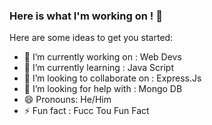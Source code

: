 ### Here is what I'm working on ! 👋


Here are some ideas to get you started:

- 🔭 I’m currently working on : Web Devs
- 🌱 I’m currently learning : Java Script
- 👯 I’m looking to collaborate on : Express.Js
- 🤔 I’m looking for help with : Mongo DB
- 😄 Pronouns: He/Him
- ⚡ Fun fact : Fucc Tou Fun Fact 

